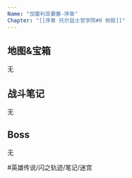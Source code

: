 ```yaml
---
Name: "加雷利亚要塞-序章"
Chapter: "[[序章 托尔兹士官学院#0 倒叙]]"
---
```


## 地图&宝箱
无

## 战斗笔记
无

## Boss

无

#英雄传说/闪之轨迹/笔记/迷宫